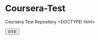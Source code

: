 # Coursera-Test
Coursera Test Repository
<DOCTYPE! html>
<html>
  <head>
    
  </head>
  <body>
    <button onclick="window.location.href = 'index.html';"> SITE </button>
  </body>
</html>
